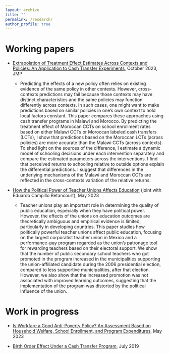 ```yaml
---
layout: archive
title: ""
permalink: /research/
author_profile: true
---
```


Working papers
======
* [Extrapolation of Treatment Effect Estimates Across Contexts and Policies: An Application to Cash Transfer Experiments](http://KensukeMaeba.github.io/files/Extrapolation_draft.pdf), October 2023, JMP
  * Predicting the effects of a new policy often relies on existing evidence of the same policy in other contexts. However, cross-contexts predictions may fail because those contexts may have distinct characteristics and the same policies may function differently across contexts. In such cases, one might want to make predictions based on similar policies in one’s own context to hold local factors constant. This paper compares these approaches using cash transfer programs in Malawi and Morocco. By predicting the treatment effect of Moroccan CCTs on school enrollment rates based on either Malawi CCTs or Moroccan labeled cash transfers (LCTs), I show that predictions based on the Moroccan LCTs (across policies) are more accurate than the Malawi CCTs (across contexts). To shed light on the sources of the difference, I estimate a dynamic model of schooling decisions under each intervention separately and compare the estimated parameters across the interventions. I find that perceived returns to schooling relative to outside options explain the differential predictions. I suggest that differences in the underlying mechanisms of the Malawi and Moroccan CCTs are reflected in the cross-contexts variation of the relative returns.

* [How the Political Power of Teacher Unions Affects Education](http://KensukeMaeba.github.io/files/Teacher-union-draft.pdf) (joint with Eduardo Campillo Betancourt), May 2023
  * Teacher unions play an important role in determining the quality of public education, especially when they have political power. However, the effects of the unions on education outcomes are theoretically ambiguous and empirical evidence is limited, particularly in developing countries. This paper studies how politically powerful teacher unions affect public education, focusing on the largest corporatist teacher union in Mexico and a performance-pay program regarded as the union’s patronage tool for rewarding teachers based on their electoral support. We show that the number of public secondary school teachers who got promoted in the program increased in the municipalities supporting the union-affiliated candidate during the 2006 presidential election, compared to less supportive municipalities, after that election. However, we also show that the increased promotion was not associated with improved learning outcomes, suggesting that the implementation of the program was distorted by the political influence of the union.


Work in progress
======
* [Is Workfare a Good Anti-Poverty Policy? An Assessment Based on Household Welfare, School Enrollment, and
Program Expenditures](http://KensukeMaeba.github.io/files/workfare_draft.pdf), May 2023

* [Birth Order Effect Under a Cash Transfer Program](https://papers.ssrn.com/sol3/papers.cfm?abstract_id=3010113), July 2019
